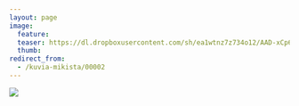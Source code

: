 ```yaml
---
layout: page
image:
  feature:
  teaser: https://dl.dropboxusercontent.com/sh/ea1wtnz7z734o12/AAD-xCp6Qpnb-fEndGvWwbx2a/mikin-kuvat/2/IMG00049-245px.jpg
  thumb:
redirect_from:
  - /kuvia-mikista/00002
---
```


[![](https://dl.dropboxusercontent.com/sh/ea1wtnz7z734o12/AACacqw5a7DbMHbuUKqTJUyUa/mikin-kuvat/2/IMG00049-800px.jpg)](https://dl.dropboxusercontent.com/sh/ea1wtnz7z734o12/AACTVvT7EFVjn685RQdlmKHBa/mikin-kuvat/2/IMG00049.jpg)
